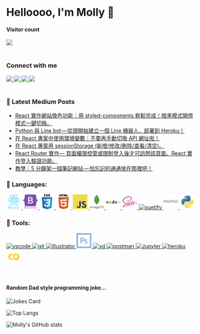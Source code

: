 # Helloooo, I'm Molly 👋

<!-- - 🔭 🌱 👯 📫 ⚡-->

<div > 
  <h4>Visitor count</h4>
  <img src="https://profile-counter.glitch.me/momolly1024/count.svg" />
</div>

<br>


### Connect with me

<div > 
 
  <a href="https://molly1024.medium.com/" target="_blank">
      <img src="https://img.shields.io/badge/medium-%2312100E.svg?&style=for-the-badge&logo=medium&logoColor=white" />
  </a>
    
  <a href="mailto:momolly1024@gmail.com">
      <img src="https://img.shields.io/badge/-mail-red?style=for-the-badge&logo=gmail&logoColor=white"/>
  </a>

  <a href="https://reurl.cc/ogLrDl" target="_blank">
      <img src="https://img.shields.io/badge/-resume-green?style=for-the-badge&logo=gitlab&logoColor=white"/>
  </a>
  
  <a href="https://momolly1024.github.io/momolly1024/" target="_blank">
      <img src="https://img.shields.io/badge/My%20Website-blue?style=for-the-badge"/>
  </a>

</div>

<br>

<div> 
 <h3 >📝 Latest Medium Posts</h3>

<!-- BLOG-POST-LIST:START -->
- [React 實作網站換色功能｜用 styled-components 輕鬆完成！暗黑模式開燈模式一鍵切換。](https://molly1024.medium.com/react-%E5%AF%A6%E4%BD%9C%E7%B6%B2%E7%AB%99%E6%8F%9B%E8%89%B2%E5%8A%9F%E8%83%BD-%E7%94%A8-styled-components-%E8%BC%95%E9%AC%86%E5%AE%8C%E6%88%90-%E6%9A%97%E9%BB%91%E6%A8%A1%E5%BC%8F%E9%96%8B%E7%87%88%E6%A8%A1%E5%BC%8F%E4%B8%80%E9%8D%B5%E5%88%87%E6%8F%9B-a26301ec5425?source=rss-a56684c76423------2)
- [Python 與 Line bot — 從頭開始建立一個 Line 機器人，部署到 Heroku！](https://molly1024.medium.com/python-%E8%88%87-line-bot-%E5%BE%9E%E9%A0%AD%E9%96%8B%E5%A7%8B%E5%BB%BA%E7%AB%8B%E4%B8%80%E5%80%8B-line-%E6%A9%9F%E5%99%A8%E4%BA%BA-%E9%83%A8%E7%BD%B2%E5%88%B0-heroku-51512b04cb7b?source=rss-a56684c76423------2)
- [在 React 專案中使用環境變數｜不要再手動切換 API 網址啦！](https://molly1024.medium.com/%E5%9C%A8-react-%E5%B0%88%E6%A1%88%E4%B8%AD%E4%BD%BF%E7%94%A8%E7%92%B0%E5%A2%83%E8%AE%8A%E6%95%B8-%E4%B8%8D%E8%A6%81%E5%86%8D%E6%89%8B%E5%8B%95%E5%88%87%E6%8F%9B-api-%E7%B6%B2%E5%9D%80%E5%95%A6-611193e2f64?source=rss-a56684c76423------2)
- [在 React 專案用 sessionStorage &lpar;新增/修改/刪除/查看/清空&rpar;。](https://molly1024.medium.com/%E5%9C%A8-react-%E5%B0%88%E6%A1%88%E7%94%A8-sessionstorage-%E6%96%B0%E5%A2%9E-%E4%BF%AE%E6%94%B9-%E5%88%AA%E9%99%A4-%E6%9F%A5%E7%9C%8B-%E6%B8%85%E7%A9%BA-7279aaf4185c?source=rss-a56684c76423------2)
- [React Router 實作— 頁面權限控管或限制登入後才可訪問該頁面。React 實作登入驗證功能。](https://molly1024.medium.com/react-router-%E5%AF%A6%E4%BD%9C-%E9%A0%81%E9%9D%A2%E6%AC%8A%E9%99%90%E6%8E%A7%E7%AE%A1%E6%88%96%E9%99%90%E5%88%B6%E7%99%BB%E5%85%A5%E5%BE%8C%E6%89%8D%E5%8F%AF%E8%A8%AA%E5%95%8F%E8%A9%B2%E9%A0%81%E9%9D%A2-react-%E5%AF%A6%E4%BD%9C%E7%99%BB%E5%85%A5%E9%A9%97%E8%AD%89%E5%8A%9F%E8%83%BD-80ffea3d8cda?source=rss-a56684c76423------2)
- [教學｜5 分鐘架一個筆記網站 — 怕忘記的通通放在那裡吧！](https://molly1024.medium.com/%E6%95%99%E5%AD%B8-5-%E5%88%86%E9%90%98%E6%9E%B6%E4%B8%80%E5%80%8B%E7%AD%86%E8%A8%98%E7%B6%B2%E7%AB%99-%E6%80%95%E5%BF%98%E8%A8%98%E7%9A%84%E9%80%9A%E9%80%9A%E6%94%BE%E5%9C%A8%E9%82%A3%E8%A3%A1%E5%90%A7-e13414cadef8?source=rss-a56684c76423------2)
<!-- BLOG-POST-LIST:END -->


 

</div>

<div >

  <h3 >🔧 Languages:</h3>
  <p > 
    <a href="https://reactjs.org/" target="_blank"> 
      <img src="https://raw.githubusercontent.com/devicons/devicon/master/icons/react/react-original-wordmark.svg" alt="react" width="40" height="40"/> </a> 
    <a href="https://getbootstrap.com" target="_blank"> 
      <img src="https://raw.githubusercontent.com/devicons/devicon/master/icons/bootstrap/bootstrap-plain-wordmark.svg" alt="bootstrap" width="40" height="40"/> </a> 
    <a href="https://www.w3schools.com/css/" target="_blank"> 
      <img src="https://raw.githubusercontent.com/devicons/devicon/master/icons/css3/css3-original-wordmark.svg" alt="css3" width="40" height="40"/> </a>
    <a href="https://www.w3.org/html/" target="_blank"> 
      <img src="https://raw.githubusercontent.com/devicons/devicon/master/icons/html5/html5-original-wordmark.svg" alt="html5" width="40" height="40"/> </a>
    <a href="https://developer.mozilla.org/en-US/docs/Web/JavaScript" target="_blank"> 
      <img src="https://raw.githubusercontent.com/devicons/devicon/master/icons/javascript/javascript-original.svg" alt="javascript" width="40" height="40"/> </a> 
    <a href="https://www.mongodb.com/" target="_blank"> 
      <img src="https://raw.githubusercontent.com/devicons/devicon/master/icons/mongodb/mongodb-original-wordmark.svg" alt="mongodb" width="40" height="40"/> </a> 
    <a href="https://nodejs.org" target="_blank"> 
      <img src="https://raw.githubusercontent.com/devicons/devicon/master/icons/nodejs/nodejs-original-wordmark.svg" alt="nodejs" width="40" height="40"/> </a>
    <a href="https://sass-lang.com" target="_blank"> 
      <img src="https://raw.githubusercontent.com/devicons/devicon/master/icons/sass/sass-original.svg" alt="sass" width="40" height="40"/> </a> 
    <a href="https://vuetifyjs.com/en/" target="_blank"> 
      <img src="https://bestofjs.org/logos/vuetify.svg" alt="vuetify" width="40" height="40"/> </a> 
    <a href="https://expressjs.com" target="_blank"> 
      <img src="https://raw.githubusercontent.com/devicons/devicon/master/icons/express/express-original-wordmark.svg" 
      alt="express" width="40" height="40"/> </a> 
    <a href="https://www.python.org" target="_blank"> 
      <img src="https://raw.githubusercontent.com/devicons/devicon/master/icons/python/python-original.svg" alt="python" width="40" height="40"/> </a>    
  </p>
  
  <h3 >🧰 Tools:</h3>
    <p > 
    <a href="https://code.visualstudio.com/" target="_blank"> 
      <img src="https://upload.wikimedia.org/wikipedia/commons/9/9a/Visual_Studio_Code_1.35_icon.svg" alt="vscode" width="40" height="40"/> </a>
       <a href="https://git-scm.com/" target="_blank"> 
      <img src="https://www.vectorlogo.zone/logos/git-scm/git-scm-icon.svg" alt="git" width="40" height="40"/> </a> 
      <a href="https://www.adobe.com/in/products/illustrator.html" target="_blank">   
      <img src="https://www.vectorlogo.zone/logos/adobe_illustrator/adobe_illustrator-icon.svg" alt="illustrator" width="40" height="40"/> </a>
       <a href="https://www.photoshop.com/en" target="_blank"> 
      <img src="https://raw.githubusercontent.com/devicons/devicon/master/icons/photoshop/photoshop-line.svg" alt="photoshop" width="40" height="40"/> </a>
      <a href="https://www.adobe.com/products/xd.html" target="_blank"> 
      <img src="https://cdn.worldvectorlogo.com/logos/adobe-xd.svg" alt="xd" width="40" height="40"/> </a>
      <a href="https://postman.com" target="_blank"> 
      <img src="https://www.vectorlogo.zone/logos/getpostman/getpostman-icon.svg" alt="postman" width="40" height="40"/> </a> 
    <a href="https://jupyter.org/" target="_blank"> 
      <img src="https://upload.wikimedia.org/wikipedia/commons/3/38/Jupyter_logo.svg" alt="Jupyter" width="40" height="40"/> </a>
      <a href="https://heroku.com" target="_blank"> 
      <img src="https://www.vectorlogo.zone/logos/heroku/heroku-icon.svg"  alt="heroku" width="40" height="40"/> </a> 
    <a href="https://colab.research.google.com/" target="_blank"> 
      <img src="img/colab.svg" alt="colab" width="40" height="40"/> </a>
  </p>

  
  
 <br>
 
  <h4>Random Dad style programming joke...</h4>
  <img src="https://readme-jokes.vercel.app/api?theme=react" alt="Jokes Card" />
 <br>
  
 
![Top Langs](https://github-readme-stats.vercel.app/api/top-langs/?username=momolly1024&theme=dark&layout=compact)
  
![Molly's GitHub stats](https://github-readme-stats.vercel.app/api?username=momolly1024&count_private=true&show_icons=true&theme=dark)
<br />
<!-- [![GitHub Streak](https://github-readme-streak-stats.herokuapp.com/?user=momolly1024&theme=radical)](https://git.io/streak-stats) 
<br /> -->
</div>













 









